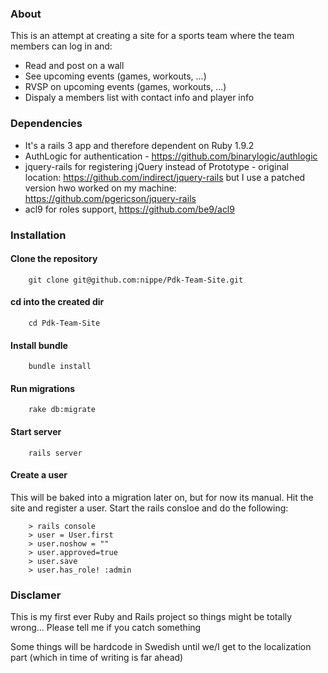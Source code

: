 ### About
This is an attempt at creating a site for a sports team where the team members can log in and:
* Read and post on a wall
* See upcoming events (games, workouts, ...)
* RVSP on upcoming events (games, workouts, ...)
* Dispaly a members list with contact info and player info


### Dependencies
* It's a rails 3 app and therefore dependent on Ruby 1.9.2
* AuthLogic for authentication - https://github.com/binarylogic/authlogic
* jquery-rails for registering jQuery instead of Prototype - original location: https://github.com/indirect/jquery-rails but I use a patched version hwo worked on my machine: https://github.com/pgericson/jquery-rails
* acl9 for roles support, https://github.com/be9/acl9


### Installation

#### Clone the repository

        git clone git@github.com:nippe/Pdk-Team-Site.git

#### cd into the created dir
        cd Pdk-Team-Site

#### Install bundle
        bundle install

#### Run migrations
        rake db:migrate

#### Start server
        rails server

#### Create a user
This will be baked into a migration later on, but for now its manual. Hit the site and register a user. Start the rails consloe and do the following:

        > rails console
        > user = User.first
        > user.noshow = ""
        > user.approved=true
        > user.save
        > user.has_role! :admin

        




### Disclamer
This is my first ever Ruby and Rails project so things might be totally wrong... Please tell me if you catch something

Some things will be hardcode in Swedish until we/I get to the localization part (which in time of writing is far ahead)
